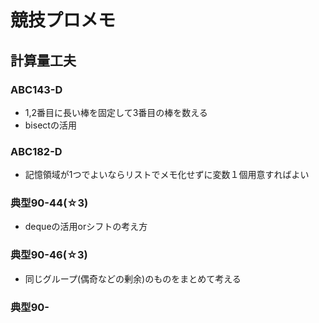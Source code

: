 # 競技プロメモ
## 計算量工夫
### ABC143-D
- 1,2番目に長い棒を固定して3番目の棒を数える
- bisectの活用

### ABC182-D
- 記憶領域が1つでよいならリストでメモ化せずに変数１個用意すればよい

### 典型90-44(☆3)
- dequeの活用orシフトの考え方
### 典型90-46(☆3)
- 同じグループ(偶奇などの剰余)のものをまとめて考える
### 典型90-